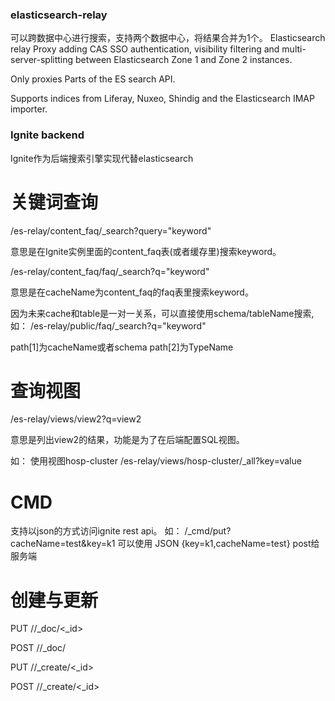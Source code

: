 ### elasticsearch-relay

可以跨数据中心进行搜索，支持两个数据中心，将结果合并为1个。
Elasticsearch relay Proxy adding CAS SSO authentication,   visibility filtering and multi-server-splitting between Elasticsearch Zone 1 and Zone 2 instances.

Only proxies Parts of the ES search API.

Supports indices from Liferay,   Nuxeo,   Shindig and the Elasticsearch IMAP importer.




### Ignite backend

Ignite作为后端搜索引擎实现代替elasticsearch


关键词查询
=========
/es-relay/content_faq/_search?query="keyword"

意思是在Ignite实例里面的content_faq表(或者缓存里)搜索keyword。

/es-relay/content_faq/faq/_search?q="keyword"

意思是在cacheName为content_faq的faq表里搜索keyword。


因为未来cache和table是一对一关系，可以直接使用schema/tableName搜索,如：
/es-relay/public/faq/_search?q="keyword"

path[1]为cacheName或者schema
path[2]为TypeName


查询视图
========
/es-relay/views/view2?q=view2

意思是列出view2的结果，功能是为了在后端配置SQL视图。



如： 使用视图hosp-cluster
/es-relay/views/hosp-cluster/_all?key=value

CMD
=========

支持以json的方式访问ignite rest api。
如：
/_cmd/put?cacheName=test&key=k1
可以使用 JSON {key=k1,cacheName=test} post给服务端

创建与更新
=========

PUT /<index>/_doc/<_id>

POST /<index>/_doc/

PUT /<index>/_create/<_id>

POST /<index>/_create/<_id>



